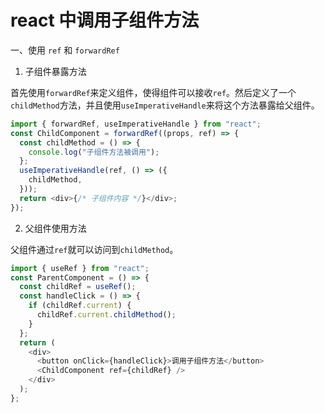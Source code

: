 # react 中调用子组件方法

一、使用 `ref` 和 `forwardRef`

1. 子组件暴露方法

首先使用`forwardRef`来定义组件，使得组件可以接收`ref`。然后定义了一个`childMethod`方法，并且使用`useImperativeHandle`来将这个方法暴露给父组件。

```js
import { forwardRef, useImperativeHandle } from "react";
const ChildComponent = forwardRef((props, ref) => {
  const childMethod = () => {
    console.log("子组件方法被调用");
  };
  useImperativeHandle(ref, () => ({
    childMethod,
  }));
  return <div>{/* 子组件内容 */}</div>;
});
```

2. 父组件使用方法

父组件通过`ref`就可以访问到`childMethod`。

```javascript
import { useRef } from "react";
const ParentComponent = () => {
  const childRef = useRef();
  const handleClick = () => {
    if (childRef.current) {
      childRef.current.childMethod();
    }
  };
  return (
    <div>
      <button onClick={handleClick}>调用子组件方法</button>
      <ChildComponent ref={childRef} />
    </div>
  );
};
```
